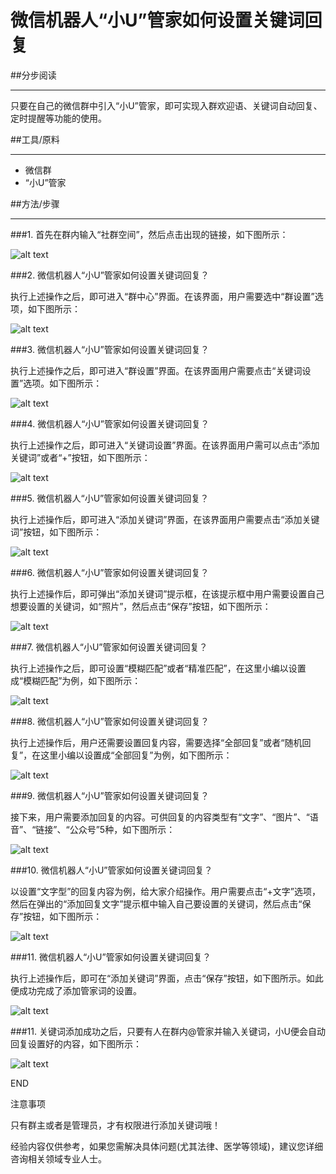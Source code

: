 # 微信机器人“小U”管家如何设置关键词回复

##分步阅读

---

只要在自己的微信群中引入“小U”管家，即可实现入群欢迎语、关键词自动回复、定时提醒等功能的使用。

##工具/原料

---

- 微信群
- “小U”管家


##方法/步骤

---

###1. 首先在群内输入“社群空间”，然后点击出现的链接，如下图所示：

![alt text][logo1]

[logo1]: 1.png "Logo Title Text 2"

###2. 微信机器人“小U”管家如何设置关键词回复？

执行上述操作之后，即可进入“群中心”界面。在该界面，用户需要选中“群设置”选项，如下图所示：

![alt text][logo2]

[logo2]: 2.png "Logo Title Text 2"

###3. 微信机器人“小U”管家如何设置关键词回复？

执行上述操作之后，即可进入“群设置”界面。在该界面用户需要点击“关键词设置”选项。如下图所示：

![alt text][logo3]

[logo3]: 3.png "Logo Title Text 2"

###4. 微信机器人“小U”管家如何设置关键词回复？

执行上述操作之后，即可进入“关键词设置”界面。在该界面用户需可以点击“添加关键词”或者“+”按钮，如下图所示：

![alt text][logo4]

[logo4]: 4.png "Logo Title Text 2"

###5. 微信机器人“小U”管家如何设置关键词回复？

执行上述操作后，即可进入“添加关键词”界面，在该界面用户需要点击“添加关键词”按钮，如下图所示：

![alt text][logo5]

[logo5]: 5.png "Logo Title Text 2"

###6. 微信机器人“小U”管家如何设置关键词回复？

执行上述操作后，即可弹出“添加关键词”提示框，在该提示框中用户需要设置自己想要设置的关键词，如“照片”，然后点击“保存”按钮，如下图所示：

![alt text][logo6]

[logo6]: 6.png "Logo Title Text 2"

###7. 微信机器人“小U”管家如何设置关键词回复？

执行上述操作之后，即可设置“模糊匹配”或者“精准匹配”，在这里小编以设置成“模糊匹配”为例，如下图所示：

![alt text][logo7]

[logo7]: 7.png "Logo Title Text 2"

###8. 微信机器人“小U”管家如何设置关键词回复？

执行上述操作后，用户还需要设置回复内容，需要选择“全部回复”或者“随机回复”，在这里小编以设置成“全部回复”为例，如下图所示：

![alt text][logo8]

[logo8]: 8.png "Logo Title Text 2"

###9. 微信机器人“小U”管家如何设置关键词回复？

接下来，用户需要添加回复的内容。可供回复的内容类型有“文字”、“图片”、“语音”、“链接”、“公众号”5种，如下图所示：

![alt text][logo9]

[logo9]: 9.png "Logo Title Text 2"

###10. 微信机器人“小U”管家如何设置关键词回复？


以设置“文字型”的回复内容为例，给大家介绍操作。用户需要点击“+文字”选项，然后在弹出的“添加回复文字”提示框中输入自己要设置的关键词，然后点击“保存”按钮，如下图所示：

![alt text][logo10]

[logo10]: 10.png "Logo Title Text 2"

###11. 微信机器人“小U”管家如何设置关键词回复？

执行上述操作后，即可在“添加关键词”界面，点击“保存”按钮，如下图所示。如此便成功完成了添加管家词的设置。

![alt text][logo11]

[logo11]: 11.png "Logo Title Text 2"


###11. 关键词添加成功之后，只要有人在群内@管家并输入关键词，小U便会自动回复设置好的内容，如下图所示：

![alt text][logo12]

[logo12]: 12.png "Logo Title Text 2"

END

注意事项

只有群主或者是管理员，才有权限进行添加关键词哦！

经验内容仅供参考，如果您需解决具体问题(尤其法律、医学等领域)，建议您详细咨询相关领域专业人士。